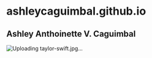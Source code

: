 # ashleycaguimbal.github.io
**Ashley Anthoinette V. Caguimbal**
---
![Uploading taylor-swift.jpg…]()
